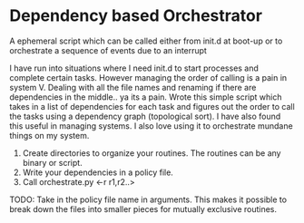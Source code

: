 # Dependency based Orchestrator
A ephemeral script which can be called either from init.d at boot-up or to orchestrate a sequence of events due to an interrupt

I have run into situations where I need init.d to start processes and complete certain tasks. However managing the order of calling is a pain in system V. Dealing with all the file names and renaming if there are dependencies in the middle.. ya its a pain. Wrote this simple script which takes in a list of dependencies for each task and figures out the order to call the tasks using a dependency graph (topological sort). I have also found this useful in managing systems. I also love using it to orchestrate mundane things on my system.

1) Create directories to organize your routines. The routines can be any binary or script.
2) Write your dependencies in a policy file.
3) Call orchestrate.py <-r r1,r2..>

TODO: Take in the policy file name in arguments. This makes it possible to break down the files into smaller pieces for mutually exclusive routines.
